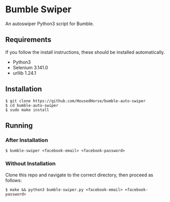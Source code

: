 # Bumble Swiper
An autoswiper Python3 script for Bumble.

## Requirements

If you follow the install instructions, these should be installed automatically.

- Python3
- Selenium 3.141.0
- urllib 1.24.1

## Installation

```
$ git clone https://github.com/HousedHorse/bumble-auto-swiper
$ cd bumble-auto-swiper
$ sudo make install
```

## Running

### After Installation

```
$ bumble-swiper <facebook-email> <facebook-password>
```

### Without Installation

Clone this repo and navigate to the correct directory, then proceed as follows:

```
$ make && python3 bumble-swiper.py <facebook-email> <facebook-password>
```
